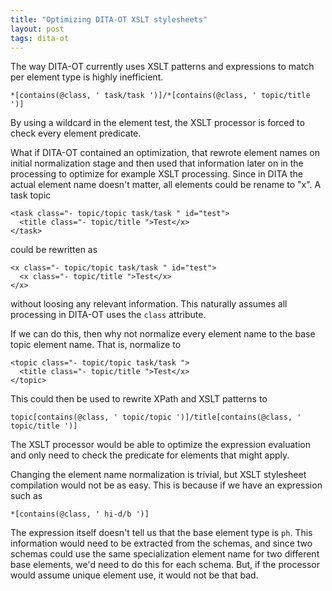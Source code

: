 ```yaml
---
title: "Optimizing DITA-OT XSLT stylesheets"
layout: post
tags: dita-ot
---
```

The way DITA-OT currently uses XSLT patterns and expressions to match per element type is highly inefficient.

    *[contains(@class, ' task/task ')]/*[contains(@class, ' topic/title ')]
    
By using a wildcard in the element test, the XSLT processor is forced to check every element predicate.

What if DITA-OT contained an optimization, that rewrote element names on initial normalization stage and then
used that information later on in the processing to optimize for example XSLT processing. Since in DITA the actual
element name doesn't matter, all elements could be rename to "x". A task topic

    <task class="- topic/topic task/task " id="test">
      <title class="- topic/title ">Test</x>
    </task>

could be rewritten as

    <x class="- topic/topic task/task " id="test">
      <x class="- topic/title ">Test</x>
    </x>

without loosing any relevant information. This naturally assumes all processing in DITA-OT uses the `class` attribute.

If we can do this, then why not normalize every element name to the base topic element name. That is, normalize to

    <topic class="- topic/topic task/task ">
      <title class="- topic/title ">Test</x>
    </topic>
    
This could then be used to rewrite XPath and XSLT patterns to

    topic[contains(@class, ' topic/topic ')]/title[contains(@class, ' topic/title ')]

The XSLT processor would be able to optimize the expression evaluation and only need to check the predicate for elements that
might apply.

Changing the element name normalization is trivial, but XSLT stylesheet compilation would not be as easy. This is because if we have
an expression such as

    *[contains(@class, ' hi-d/b ')]

The expression itself doesn't tell us that the base element type is `ph`. This information would need to be extracted from the
schemas, and since two schemas could use the same specialization element name for two different base elements, we'd need to do this
for each schema. But, if the processor would assume unique element use, it would not be that bad.
